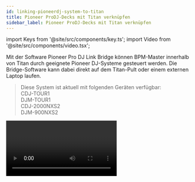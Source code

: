 ```yaml
---
id: linking-pioneerdj-system-to-titan
title: Pioneer ProDJ-Decks mit Titan verknüpfen
sidebar_label: Pioneer ProDJ-Decks mit Titan verknüpfen
---
```


import Keys from '@site/src/components/key.ts';
import Video from '@site/src/components/video.tsx';

Mit der Software Pioneer Pro DJ Link Bridge können BPM-Master innerhalb
von Titan durch geeignete Pioneer DJ-Systeme gesteuert werden. Die
Bridge-Software kann dabei direkt auf dem Titan-Pult oder einem externen
Laptop laufen.

>   Diese System ist aktuell mit folgenden Geräten verfügbar:<br/>
    CDJ-TOUR1<br/>
    DJM-TOUR1<br/>
    CDJ-2000NXS2<br/>
    DJM-900NXS2<br/>

<Video videoId="vwr1DBJjBbw" title="PioneerDJ Integration" />

## Titan und das Pioneer-System verbinden

Titan und das Pioneer-System müssen sich im gleichen Netzwerk befinden.
Die Pioneer-Geräte gestatten keine explizite Netzwerk-Konfiguration. Es
ist vielmehr ein DHCP-Server oder eine automatische Adressvergabe per
mDNS erforderlich, zu erkennen an einer automatischen Adresse wie
169.254.\*.\* Nutzt man gleichzeitig Art-Net oder sACN im gleichen
Netzwerk, so kann die Einrichtung kompliziert werden, da viele externe
Geräte auf bestimmte Adressbereiche festgelegt sind.

### Pioneer Bridge auf dem Pult

Verwendet man Art-Net/sACN nicht oder hat getrennte
Netzwerkschnittstellen zur Verfügung, dann kann Pioneer Bridge direkt
auf dem Pult laufen. Dabei sollte man unbedingt einen Netzwerk-Switch
verwenden; hat das Pult keinen solchen eingebaut (wie etwa das Arena),
so ist ein externer Switch erforderlich.

Starten Sie die Pro DJ Link Bridge Software über das Menü **Tools \>
Additional Programs**.

-   Wenn erforderlich lässt sich dies mit **Tools \> Control Panel \> 
    Run on Startup** automatisch starten, etwa in Clubs, wo das Programm immer benötigt wird.

![Pro-DJ link bridge command on shell menu](/docs/images/Pro-DJ-link-bridge-command-on-shell-menu-2.png)

Auf dem Reiter 'Interface' zeigt die Bridge-Software die
Netzwerkadresse an, die von den Pioneer-Geräten verwendet wird. Das
Pult muss im gleichen Adressbereich sein. Verwendet man DHCP, so
kann man auch das Pult zur Verwendung von DHCP einrichten, oder man
vergibt eine geeignete Adresse statisch. Verwendet das
Pioneer-System z.B. 169.254.225.212, so kann man das Pult auch
statisch auf 169.254.225.1 setzen (wenn diese Adresse nicht
anderweitig verwendet wird).

![Pro-DJ link bridge command on shell menu](/docs/images/Pro-DJ-link-bridge-command-on-shell-menu.png)

-   Ist alles richtig eingerichtet und verbunden, so zeigt die
    Bridge-Software grüne Symbole sowohl für das Pult als auch das/die
    Pioneer-Geräte.

-   Manche Art-Net/sACN-Geräte können auch im Adressbereich
    169.254.\*.\* betrieben werden. In diesem Fall funktioniert auch
    Art-Net/sACN und Pioneer DJ über das gleiche Netzwerk.

### Pioneer Bridge auf einem separaten Computer

Will oder muss man die Bridge-Software auf einem separaten Computer
laufen lassen, so kann man die Software einzeln von der Pioneer-Website
herunterladen und installieren.

Sind getrennte Netzwerkbereiche erforderlich, so benötigt man einen
Computer mit zwei Netzwerkanschlüssen.

Ist alles richtig eingerichtet und verbunden, so zeigt die
Bridge-Software grüne Symbole sowohl für das Pult als auch das/die
Pioneer-Geräte.

## Das PioneerDJ-Fenster

Zum Öffnen des Fensters drücken Sie zweimal auf <Keys.HardKey>Open/View</Keys.HardKey> und klicken
auf den Button <Keys.SoftKey>PioneerDJ</Keys.SoftKey>.

![Pioneer Workspace window](/docs/images/Pioneer-Workspace-window.png)

Im oberen Bereich wird das Signal des laufenden Tracks groß
(detailliert) und klein (dafür der ganze Track) angezeigt. Mehrere
Tracks können übereinander angezeigt werden.

Darunter werden Details zur jedem gerade laufenden Track eingeblendet.

Ganz unten werden die verbundenen Pioneer-Decks grün angezeigt.

Um einen Track als Master auszuwählen, klickt man links oder unten auf
die Tracknummer. Der aktuell als Master verwendete Track wird durch ein
rotes M angezeigt; dieser kann zum Steuern der BPM-Master verwendet
werden.

Mittels Kontextfunktionen lässt sich die Anzeige der einzelnen Elemente
jeweils aktivieren oder abschalten (große und kleine Signalanzeige,
Track-Details und Statusleiste).

![Pioneer context menu buttons](/docs/images/Pioneer-context-menu-buttons.png)

- Mit <Keys.SoftKey>Zoom</Keys.SoftKey> wird die Vergrößerung der großen Signalanzeige eingestellt.
- Mit <Keys.SoftKey>Change Layout</Keys.SoftKey> kann zwischen verschiedenen Layouts des Fensters
umgeschaltet werden:
  - &nbsp;<Keys.SoftKey>Full</Keys.SoftKey> -- Anzeige aller laufenden Tracks
  - &nbsp;<Keys.SoftKey>Master</Keys.SoftKey> -- Anzeige nur des aktuellen Master-Tracks
  - &nbsp;<Keys.SoftKey>Condensed</Keys.SoftKey> -- Details werden für alle Tracks angezeigt, die
Signalkurve aber nur für den aktuellen Master-Track. Der Master-Track
kann durch Anklicken der Tracknummer im Detail-Bereich (unten) gewählt
werden. 

## BPM-Master per Pioneer DJ triggern

Dazu muss zunächst ein [BPM Master](../running-the-show/playback-controls.md#optionen-für-bpm-master) 
definiert werden. Für diesen kann dann wie folgt PioneerDJ als Trigger
eingerichtet werden.

Öffnen Sie das **System**-Menü (per <Keys.HardKey>Avo</Keys.HardKey> + <Keys.HardKey>Disk</Keys.HardKey>) und wählen 
&nbsp;<Keys.SoftKey>Triggers</Keys.SoftKey>. Darauf öffnet sich das Fenster 'Trigger'.

1. Fügen Sie mit dem <Keys.ContextKey>+</Keys.ContextKey> *unten links* ein neues Trigger-Set hinzu
und geben Sie diesem einen geeigneten Namen, z.B. ‚Pioneer'.
2. Legen Sie nun mit dem <Keys.ContextKey>+</Keys.ContextKey> *unten rechts* oder mit der Menütaste
&nbsp;<Keys.SoftKey>Add Trigger</Keys.SoftKey> einen neuen Trigger an.
3. Setzen Sie <Keys.SoftKey>Trigger Type</Keys.SoftKey> auf <Keys.SoftKey>Item</Keys.SoftKey>.
4. Wählen Sie den zu steuernden BPM-Master (Auswahltaste/Button
betätigen).
5. Bei <Keys.SoftKey>Action</Keys.SoftKey> steht nun <Keys.SoftKey>PioneerDJ</Keys.SoftKey>, da dies momentan die einzige
Option für BPM-Master ist. Bestätigen Sie das mit <Keys.SoftKey>OK</Keys.SoftKey>.
6. Wählen Sie nun mit <Keys.SoftKey>Deck = </Keys.SoftKey>, welches Pioneer-Deck als Trigger
verwendet werden soll. Wählt man <Keys.SoftKey>Master</Keys.SoftKey>, so wird immer das im
PioneerDJ als Master definierte Deck verwendet (rotes M), wählt man
dagegen Deck 1, 2, 3 oder 4, so wird stets dieses verwendet.
7. Mit <Keys.SoftKey>Add</Keys.SoftKey> wird schließlich der Trigger eingerichtet und sollte
ähnlich wie auf dem folgenden Bild aussehen.

![Trigger workspace with Pioneer trigger added](/docs/images/Trigger-workspace-with-Pioneer-trigger-added.png)

Damit ändert sich der Wert des BPM-Masters automatisch bei Änderungen
des steuernden Tracks.

-	Um den BPM-Master wieder manuell zu steuern, kann man den Schalter
    <Keys.SoftKey>BPM Triggers</Keys.SoftKey> im PioneerDJ-Fenster ausschalten.
